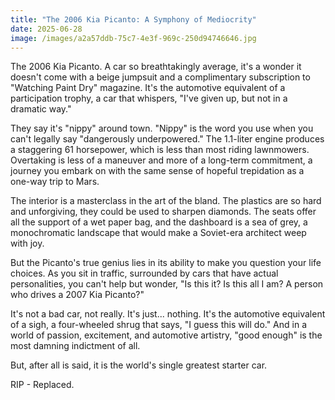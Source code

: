 ```yaml
---
title: "The 2006 Kia Picanto: A Symphony of Mediocrity"
date: 2025-06-28
image: /images/a2a57ddb-75c7-4e3f-969c-250d94746646.jpg
---
```

The 2006 Kia Picanto. A car so breathtakingly average, it's a wonder it doesn't come with a beige jumpsuit and a complimentary subscription to "Watching Paint Dry" magazine. It's the automotive equivalent of a participation trophy, a car that whispers, "I've given up, but not in a dramatic way."

They say it's "nippy" around town. "Nippy" is the word you use when you can't legally say "dangerously underpowered." The 1.1-liter engine produces a staggering 61 horsepower, which is less than most riding lawnmowers. Overtaking is less of a maneuver and more of a long-term commitment, a journey you embark on with the same sense of hopeful trepidation as a one-way trip to Mars.

The interior is a masterclass in the art of the bland. The plastics are so hard and unforgiving, they could be used to sharpen diamonds. The seats offer all the support of a wet paper bag, and the dashboard is a sea of grey, a monochromatic landscape that would make a Soviet-era architect weep with joy.

But the Picanto's true genius lies in its ability to make you question your life choices. As you sit in traffic, surrounded by cars that have actual personalities, you can't help but wonder, "Is this it? Is this all I am? A person who drives a 2007 Kia Picanto?"

It's not a bad car, not really. It's just... nothing. It's the automotive equivalent of a sigh, a four-wheeled shrug that says, "I guess this will do." And in a world of passion, excitement, and automotive artistry, "good enough" is the most damning indictment of all.

But, after all is said, it is the world's single greatest starter car.

R﻿IP - Replaced.